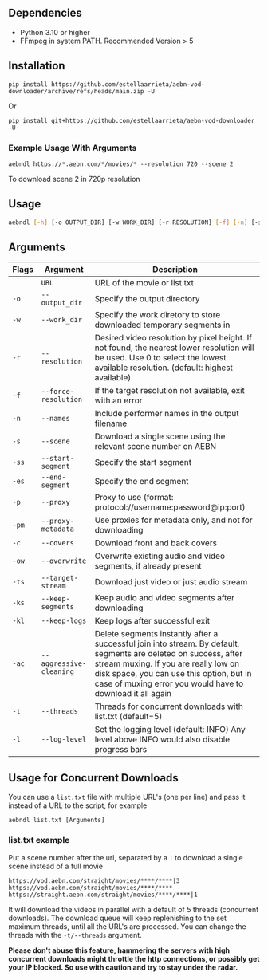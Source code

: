 ## Dependencies

- Python 3.10 or higher
- FFmpeg in system PATH. Recommended Version > 5

## Installation

```
pip install https://github.com/estellaarrieta/aebn-vod-downloader/archive/refs/heads/main.zip -U
```
Or
```
pip install git+https://github.com/estellaarrieta/aebn-vod-downloader -U
```

### Example Usage With Arguments

```
aebndl https://*.aebn.com/*/movies/* --resolution 720 --scene 2
```

To download scene 2 in 720p resolution

## Usage

```bash
aebndl [-h] [-o OUTPUT_DIR] [-w WORK_DIR] [-r RESOLUTION] [-f] [-n] [-s SCENE] [-p PROXY] [-pm] [-c] [-ow] [-ts {audio,video}] [-ks] [-kl] [-ac] [-t THREADS] [-l {DEBUG,INFO,WARNING,ERROR,CRITICAL}] url
```

## Arguments

| Flags | Argument                | Description                                                                                                                                                                                                                                                        |
| ----- | ----------------------- | ------------------------------------------------------------------------------------------------------------------------------------------------------------------------------------------------------------------------------------------------------------------ |
|       | `URL`                   | URL of the movie or list.txt                                                                                                                                                                                                                                       |
| `-o`  | `--output_dir`          | Specify the output directory                                                                                                                                                                                                                                       |
| `-w`  | `--work_dir`            | Specify the work diretory to store downloaded temporary segments in                                                                                                                                                                                                |
| `-r`  | `--resolution`          | Desired video resolution by pixel height. If not found, the nearest lower resolution will be used. Use 0 to select the lowest available resolution. (default: highest available)                                                                                   |
| `-f`  | `--force-resolution`    | If the target resolution not available, exit with an error                                                                                                                                                                                                         |
| `-n`  | `--names`               | Include performer names in the output filename                                                                                                                                                                                                                     |
| `-s`  | `--scene`               | Download a single scene using the relevant scene number on AEBN                                                                                                                                                                                                    |
| `-ss` | `--start-segment`       | Specify the start segment                                                                                                                                                                                                                                          |
| `-es` | `--end-segment`         | Specify the end segment                                                                                                                                                                                                                                            |
| `-p`  | `--proxy`               | Proxy to use (format: protocol://username:password@ip:port)                                                                                                                                                                                                        |
| `-pm` | `--proxy-metadata`      | Use proxies for metadata only, and not for downloading                                                                                                                                                                                                             |
| `-c`  | `--covers`              | Download front and back covers                                                                                                                                                                                                                                     |
| `-ow` | `--overwrite`           | Overwrite existing audio and video segments, if already present                                                                                                                                                                                                    |
| `-ts` | `--target-stream`       | Download just video or just audio stream                                                                                                                                                                                                                           |
| `-ks` | `--keep-segments`       | Keep audio and video segments after downloading                                                                                                                                                                                                                    |
| `-kl` | `--keep-logs`           | Keep logs after successful exit                                                                                                                                                                                                                                    |
| `-ac` | `--aggressive-cleaning` | Delete segments instantly after a successful join into stream. By default, segments are deleted on success, after stream muxing. If you are really low on disk space, you can use this option, but in case of muxing error you would have to download it all again |
| `-t`  | `--threads`             | Threads for concurrent downloads with list.txt (default=5)                                                                                                                                                                                                         |
| `-l`  | `--log-level`           | Set the logging level (default: INFO) Any level above INFO would also disable progress bars                                                                                                                                                                        |

## Usage for Concurrent Downloads

You can use a `list.txt` file with multiple URL's (one per line) and pass it instead of a URL to the script, for example

```
aebndl list.txt [Arguments]
```

### list.txt example

Put a scene number after the url, separated by a `|` to download a single scene instead of a full movie

```
https://vod.aebn.com/straight/movies/****/****|3
https://vod.aebn.com/straight/movies/****/****
https://straight.aebn.com/straight/movies/****/****|1
```

It will download the videos in parallel with a default of 5 threads (concurrent downloads). The download queue will keep replenishing to the set maximum threads, until all the URL's are processed. You can change the threads with the `-t/--threads` argument.

**Please don't abuse this feature, hammering the servers with high concurrent downloads might throttle the http connections, or possibly get your IP blocked. So use with caution and try to stay under the radar.**
